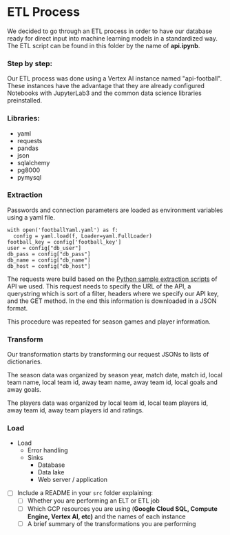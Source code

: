 # ETL Process

We decided to go through an ETL process in order to have our database ready for direct input into machine learning models in a standardized way. The ETL script can be found in this folder by the name of **api.ipynb**.

### Step by step:

Our ETL process was done using a Vertex AI instance named "api-football". These instances have the advantage that they are already configured Notebooks with JupyterLab3 and the common data science libraries preinstalled. 

### Libraries: 

* yaml
* requests
* pandas
* json
* sqlalchemy
* pg8000
* pymysql

### Extraction

Passwords and connection parameters are loaded as environment variables using a yaml file.

```
with open('footballYaml.yaml') as f:
  config = yaml.load(f, Loader=yaml.FullLoader)
football_key = config['football_key']
user = config["db_user"]
db_pass = config["db_pass"]
db_name = config["db_name"]
db_host = config["db_host"]
```

The requests were build based on the [Python sample extraction scripts](https://www.api-football.com//documentation-v3#section/Sample-Scripts/Python) of API we used. This request needs to specify the URL of the API, a querystring which is sort of a filter, headers where we specify our API key, and the GET method. In the end this information is downloaded in a JSON format.

This procedure was repeated for season games and player information.


### Transform

Our transformation starts by transforming our request JSONs to lists of dictionaries. 

The season data was organized by season year, match date, match id, local team name, local team id, away team name, away team id, local goals and away goals. 

The players data was organized by local team id, local team players id, away team id, away team players id and ratings.

### Load

- Load
    - Error handling
    - Sinks
        - Database
        - Data lake
        - Web server / application

- [ ]  Include a README in your `src` folder explaining:
    - [ ]  Whether you are performing an ELT or ETL job
    - [ ]  Which GCP resources you are using (**Google Cloud SQL, Compute Engine, Vertex AI, etc)** and the names of each instance
    - [ ]  A brief summary of the transformations you are performing
